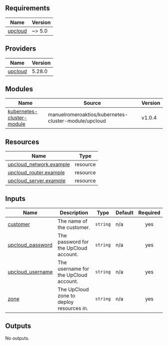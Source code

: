 ## Requirements

| Name | Version |
|------|---------|
| <a name="requirement_upcloud"></a> [upcloud](#requirement\_upcloud) | ~> 5.0 |

## Providers

| Name | Version |
|------|---------|
| <a name="provider_upcloud"></a> [upcloud](#provider\_upcloud) | 5.28.0 |

## Modules

| Name | Source | Version |
|------|--------|---------|
| <a name="module_kubernetes-cluster-module"></a> [kubernetes-cluster-module](#module\_kubernetes-cluster-module) | manuelromeroaktios/kubernetes-cluster-module/upcloud | v1.0.4 |

## Resources

| Name | Type |
|------|------|
| [upcloud_network.example](https://registry.terraform.io/providers/UpCloudLtd/upcloud/latest/docs/resources/network) | resource |
| [upcloud_router.example](https://registry.terraform.io/providers/UpCloudLtd/upcloud/latest/docs/resources/router) | resource |
| [upcloud_server.example](https://registry.terraform.io/providers/UpCloudLtd/upcloud/latest/docs/resources/server) | resource |

## Inputs

| Name | Description | Type | Default | Required |
|------|-------------|------|---------|:--------:|
| <a name="input_customer"></a> [customer](#input\_customer) | The name of the customer. | `string` | n/a | yes |
| <a name="input_upcloud_password"></a> [upcloud\_password](#input\_upcloud\_password) | The password for the UpCloud account. | `string` | n/a | yes |
| <a name="input_upcloud_username"></a> [upcloud\_username](#input\_upcloud\_username) | The username for the UpCloud account. | `string` | n/a | yes |
| <a name="input_zone"></a> [zone](#input\_zone) | The UpCloud zone to deploy resources in. | `string` | n/a | yes |

## Outputs

No outputs.
